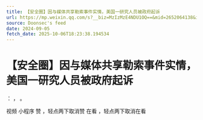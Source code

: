 ```yaml
---
title: 【安全圈】因与媒体共享勒索事件实情，美国一研究人员被政府起诉
url: https://mp.weixin.qq.com/s?__biz=MzIzMzE4NDU1OQ==&mid=2652064138&idx=4&sn=88ad94f8c53d5ecd27d7865e41b4e610
source: Doonsec's feed
date: 2024-09-05
fetch_date: 2025-10-06T18:23:38.194534
---
```


# 【安全圈】因与媒体共享勒索事件实情，美国一研究人员被政府起诉

：
，
。

视频
小程序
赞
，轻点两下取消赞
在看
，轻点两下取消在看